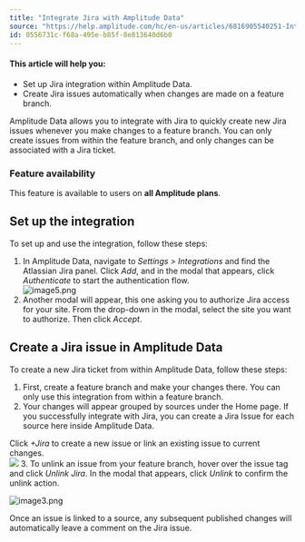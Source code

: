 ```yaml
---
title: "Integrate Jira with Amplitude Data"
source: "https://help.amplitude.com/hc/en-us/articles/6816905540251-Integrate-Jira-with-Amplitude-Data"
id: 0556731c-f68a-495e-b85f-8e813640d6b0
---
```


#### This article will help you:

* Set up Jira integration within Amplitude Data.
* Create Jira issues automatically when changes are made on a feature branch.

Amplitude Data allows you to integrate with Jira to quickly create new Jira issues whenever you make changes to a feature branch. You can only create issues from within the feature branch, and only changes can be associated with a Jira ticket.

### Feature availability

This feature is available to users on **all Amplitude plans**.

## Set up the integration

To set up and use the integration, follow these steps:

1. In Amplitude Data, navigate to *Settings > Integrations* and find the Atlassian Jira panel. Click *Add*, and in the modal that appears, click *Authenticate* to start the authentication flow.   
![image5.png](/docs/output/img/data/image5-png.png)
2. Another modal will appear, this one asking you to authorize Jira access for your site. From the drop-down in the modal, select the site you want to authorize. Then click *Accept*.

## Create a Jira issue in Amplitude Data

To create a new Jira ticket from within Amplitude Data, follow these steps:

1. First, create a feature branch and make your changes there. You can only use this integration from within a feature branch.
2. Your changes will appear grouped by sources under the Home page. If you successfully integrate with Jira, you can create a Jira Issue for each source here inside Amplitude Data.  
  
Click *+Jira* to create a new issue or link an existing issue to current changes.  
![](/docs/output/img/data/21148759882011)
3. To unlink an issue from your feature branch, hover over the issue tag and click *Unlink Jira*. In the modal that appears, click *Unlink* to confirm the unlink action.

![image3.png](/docs/output/img/data/image3-png.png)

Once an issue is linked to a source, any subsequent published changes will automatically leave a comment on the Jira issue. 
